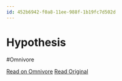 ```yaml
---
id: 452b6942-f0a8-11ee-988f-1b19fc7d502d
---
```


# Hypothesis
#Omnivore

[Read on Omnivore](https://omnivore.app/me/hypothesis-18e9d090d81)
[Read Original](https://hypothes.is/a/eH8Z0PChEe6ysksNyCFpuA)

